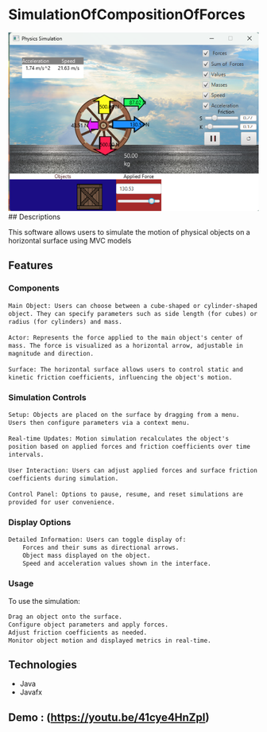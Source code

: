 # SimulationOfCompositionOfForces 
<img src="Images\Simulation.png">
## Descriptions

This software allows users to simulate the motion of physical objects on a horizontal surface using MVC models

## Features

### Components

    Main Object: Users can choose between a cube-shaped or cylinder-shaped object. They can specify parameters such as side length (for cubes) or radius (for cylinders) and mass.

    Actor: Represents the force applied to the main object's center of mass. The force is visualized as a horizontal arrow, adjustable in magnitude and direction.

    Surface: The horizontal surface allows users to control static and kinetic friction coefficients, influencing the object's motion.

### Simulation Controls

    Setup: Objects are placed on the surface by dragging from a menu. Users then configure parameters via a context menu.

    Real-time Updates: Motion simulation recalculates the object's position based on applied forces and friction coefficients over time intervals.

    User Interaction: Users can adjust applied forces and surface friction coefficients during simulation.

    Control Panel: Options to pause, resume, and reset simulations are provided for user convenience.

### Display Options

    Detailed Information: Users can toggle display of:
        Forces and their sums as directional arrows.
        Object mass displayed on the object.
        Speed and acceleration values shown in the interface.

### Usage

To use the simulation:

    Drag an object onto the surface.
    Configure object parameters and apply forces.
    Adjust friction coefficients as needed.
    Monitor object motion and displayed metrics in real-time.

## Technologies 
- Java
- Javafx
## Demo : (https://youtu.be/41cye4HnZpI)
